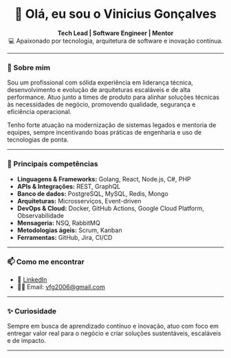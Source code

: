 <h1 align="center">👋 Olá, eu sou o Vinicius Gonçalves</h1>

<p align="center">
  <strong>Tech Lead | Software Engineer | Mentor</strong><br>
  💻 Apaixonado por tecnologia, arquitetura de software e inovação contínua.
</p>

---

### 🚀 Sobre mim

Sou um profissional com sólida experiência em liderança técnica, desenvolvimento e evolução de arquiteturas escaláveis e de alta performance. Atuo junto a times de produto para alinhar soluções técnicas às necessidades de negócio, promovendo qualidade, segurança e eficiência operacional.

Tenho forte atuação na modernização de sistemas legados e mentoria de equipes, sempre incentivando boas práticas de engenharia e uso de tecnologias de ponta.

---

### 🧠 Principais competências

- **Linguagens & Frameworks:** Golang, React, Node.js, C#, PHP
- **APIs & Integrações:** REST, GraphQL
- **Banco de dados:** PostgreSQL, MySQL, Redis, Mongo
- **Arquiteturas:** Microsserviços, Event-driven
- **DevOps & Cloud:** Docker, GitHub Actions, Google Cloud Platform, Observabilidade
- **Mensageria:** NSQ, RabbitMQ
- **Metodologias ágeis:** Scrum, Kanban
- **Ferramentas:** GitHub, Jira, CI/CD

---

### 📫 Como me encontrar

- 💼 [LinkedIn](https://www.linkedin.com/in/viniciusfgonçalves/)
- 🧑‍💻 Email: vfg2006@gmail.com
  
---

### ✨ Curiosidade

Sempre em busca de aprendizado contínuo e inovação, atuo com foco em entregar valor real para o negócio e criar soluções sustentáveis, escaláveis e de impacto.

---

